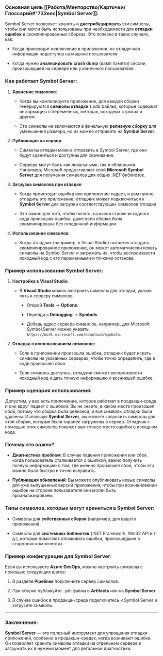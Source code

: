 ### **Основная цель [[Работа/Менторство/Карточки/Глоссарий#^732eec|Symbol Server**]]:

Symbol Server позволяет хранить и **дистрибуцировать** эти символы, чтобы они могли быть использованы при необходимости для **отладки ошибок** в скомпилированных сборках. Это полезно в таких случаях, как:

- Когда происходит исключение в приложении, но отладочная информация недоступна на машине пользователя.
    
- Когда нужно **анализировать crash dump** (дамп памяти) сессии, произошедшей на сервере или у конечного пользователя.
    

### **Как работает Symbol Server:**

1. **Хранение символов**:
    
    - Когда вы компилируете приложение, для каждой сборки генерируются **символы отладки** (.pdb файлы), которые содержат информацию о переменных, методах, исходных строках и другом.
        
    - Эти символы не включаются в финальную **релизную сборку** для уменьшения размера, но их можно отправить на **Symbol Server**.
        
2. **Публикация на сервер**:
    
    - Символы отладки можно отправить в Symbol Server, где они будут храниться и доступны для скачивания.
        
    - Сервера могут быть как локальными, так и облачными. Например, Microsoft предоставляет свой **Microsoft Symbol Server** для получения символов для общих .NET библиотек.
        
3. **Загрузка символов при отладке**:
    
    - Когда происходит ошибка или приложение падает, и вам нужно отладить это приложение, отладчик может подключиться к **Symbol Server** для загрузки соответствующих символов отладки.
        
    - Это важно для того, чтобы понять, на какой строке исходного кода произошла ошибка, даже если сборка была скомпилирована без отладочной информации.
        
4. **Использование символов**:
    
    - Когда отладчик (например, в Visual Studio) пытается отладить скомпилированное приложение, он может автоматически искать символы на Symbol Server и загружать их, чтобы воспроизвести исходный код с его переменными и точками останова.
        

### **Пример использования Symbol Server:**

1. **Настройка в Visual Studio:**
    
    - В **Visual Studio** можно настроить символы для отладки, указав путь к серверу символов.
        
        - Открой **Tools** → **Options**.
            
        - Перейди в **Debugging** → **Symbols**.
            
        - Добавь адрес сервера символов, например, для Microsoft Symbol Server можно указать `https://msdl.microsoft.com/download/symbols`.
            
2. **Отладка с использованием символов:**
    
    - Если в приложении произошла ошибка, отладчик будет искать символы на указанных серверах, чтобы точно определить, где в коде произошел сбой.
        
    - Если символы доступны, отладчик сможет воспроизвести исходный код и дать точную информацию о возникшей ошибке.
        

### **Пример сценария использования:**

Допустим, у вас есть приложение, которое работает в продакшн-среде, и оно вдруг падает с ошибкой. Вы не знаете, в каком месте произошел сбой, потому что сборка была релизной, и все символы отладки были удалены. Используя **Symbol Server**, вы можете запросить символы для этой сборки, которые были заранее загружены в сервер. Отладчик с помощью этих символов покажет вам точное место ошибки в исходном коде.

### **Почему это важно?**

- **Диагностика проблем**: В случае падения приложения или сбоя, когда пользователь сталкивается с ошибкой, важно получить полную информацию о том, где именно произошел сбой, чтобы его можно было быстро и точно исправить.
    
- **Публикация обновлений**: Вы можете опубликовать новые символы для уже выпущенных версий приложения, чтобы при возникновении ошибок на стороне пользователя они могли быть проанализированы.
    

### **Типы символов, которые могут храниться в Symbol Server:**

- Символы для **собственных сборок** (например, для вашего приложения).
    
- Символы для **системных библиотек** (.NET Framework, Win32 API и т. д.), которые помогают отлаживать ошибки, произошедшие в сторонних компонентах.
    

### **Пример конфигурации для Symbol Server:**

Если вы используете **Azure DevOps**, можно настроить символы с помощью следующих шагов:

1. В разделе **Pipelines** подключите сервер символов.
    
2. При сборке публикуйте `.pdb` файлы в **Artifacts** или на **Symbol Server**.
    
3. В случае ошибок в продакшн-среде подключитесь к Symbol Server и загрузите символы.
    

---

### **Заключение**:

**Symbol Server** — это полезный инструмент для упрощения отладки приложений, особенно в продакшн-средах, когда возникают ошибки. Он позволяет хранить символы отладки на отдельном сервере и загружать их в нужный момент для детальной диагностики.
